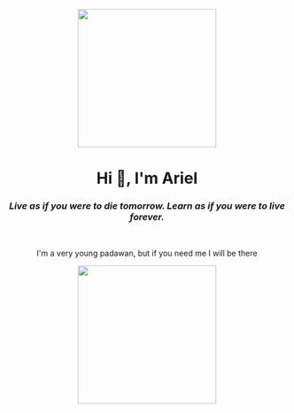 <div align="center"><img width="250px" src="https://media.giphy.com/media/2W7E1aS87BHsXEiwWq/giphy.gif" /></div>

<h1 align="center">Hi 👋, I'm Ariel</h1>
<h3 align="center"><i>Live as if you were to die tomorrow. Learn as if you were to live forever.</i></h3>

<br />
<div align="center">

I'm a very young padawan, but if you need me I will be there

<img width="250px" src="https://media.giphy.com/media/M6i12SBUEv09a/giphy.gif" /> 

</div>

<!---
arielomnidrone/arielomnidrone is a ✨ special ✨ repository because its `README.md` (this file) appears on your GitHub profile.
You can click the Preview link to take a look at your changes.
--->
